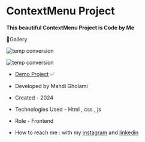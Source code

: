 # ContextMenu Project

**This beautiful ContextMenu Project is Code by Me**


📸Gallery

![temp conversion](https://github.com/user-attachments/assets/0cf4e3d5-dd1c-4362-ae7a-f0091e8ac76d)

![temp conversion](https://github.com/user-attachments/assets/fd42c320-aab5-4d55-8916-b9e9900fe918)

- [Demo Project](https://mhdigholami.github.io/Context-Menu/) ✅

- Developed by Mahdi Gholami

- Created - 2024

- Technologies Used - Html , css , js

- Role - Frontend

- How to reach me : with my [instagram](https://www.instagram.com/mahdi_gholami_web) and [linkedin](https://www.linkedin.com/in/mahdi-gholami-developer)
